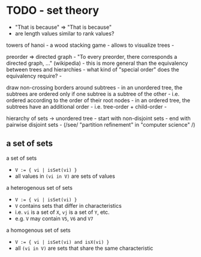 
<!-- ======================================================================= -->
# TODO - set theory

* "That is because" => "That is because"
* are length values similar to rank values?

towers of hanoi -
a wood stacking game -
allows to visualize trees -

preorder => directed graph -
"To every preorder, there corresponds a directed graph, ..." (wikipedia) -
this is more general than the equivalency between trees and hierarchies -
what kind of "special order" does the equivalency require? -

draw non-crossing borders around subtrees -
in an unordered tree, the subtrees are ordered only if
one subtree is a subtree of the other -
i.e. ordered according to the order of their root nodes -
in an ordered tree, the subtrees have an additional order -
i.e. tree-order + child-order -

hierarchy of sets -> unordered tree -
start with non-disjoint sets -
end with pairwise disjoint sets -
(/see/ "partition refinement" in "computer science" /)

<!-- ======================================================================= -->
## a set of sets

a set of sets

* `V := { vi | isSet(vi) }`
* all values in `(vi in V)` are sets of values

a heterogenous set of sets

* `V := { vi | isSet(vi) }`
* `V` contains sets that differ in characteristics
* i.e. `vi` is a set of `X`, `vj` is a set of `Y`, etc.
* e.g. `V` may contain `V5`, `V6` and `V7`

a homogenous set of sets

* `V := { vi | isSet(vi) and isX(vi) }`
* all `(vi in V)` are sets that share the same characteristic
